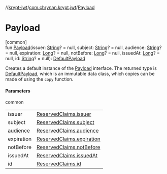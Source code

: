 //[krypt-jwt](../../index.md)/[com.chrynan.krypt.jwt](index.md)/[Payload](-payload.md)

# Payload

[common]\
fun [Payload](-payload.md)(issuer: [String](https://kotlinlang.org/api/latest/jvm/stdlib/kotlin/-string/index.html)? = null, subject: [String](https://kotlinlang.org/api/latest/jvm/stdlib/kotlin/-string/index.html)? = null, audience: [String](https://kotlinlang.org/api/latest/jvm/stdlib/kotlin/-string/index.html)? = null, expiration: [Long](https://kotlinlang.org/api/latest/jvm/stdlib/kotlin/-long/index.html)? = null, notBefore: [Long](https://kotlinlang.org/api/latest/jvm/stdlib/kotlin/-long/index.html)? = null, issuedAt: [Long](https://kotlinlang.org/api/latest/jvm/stdlib/kotlin/-long/index.html)? = null, id: [String](https://kotlinlang.org/api/latest/jvm/stdlib/kotlin/-string/index.html)? = null): [DefaultPayload](-default-payload/index.md)

Creates a default instance of the [Payload](-payload/index.md) interface. The returned type is [DefaultPayload](-default-payload/index.md), which is an immutable data class, which copies can be made of using the `copy` function.

#### Parameters

common

| | |
|---|---|
| issuer | [ReservedClaims.issuer](-reserved-claims/issuer.md) |
| subject | [ReservedClaims.subject](-reserved-claims/subject.md) |
| audience | [ReservedClaims.audience](-reserved-claims/audience.md) |
| expiration | [ReservedClaims.expiration](-reserved-claims/expiration.md) |
| notBefore | [ReservedClaims.notBefore](-reserved-claims/not-before.md) |
| issuedAt | [ReservedClaims.issuedAt](-reserved-claims/issued-at.md) |
| id | [ReservedClaims.id](-reserved-claims/id.md) |
